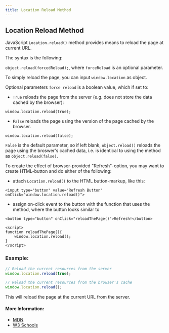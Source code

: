 ```yaml
---
title: Location Reload Method
---
```

## Location Reload Method

JavaScript `Location.reload()` method provides means to reload the page at current URL. 

The syntax is the following: 

`object.reload(forcedReload);`, where `forceReload` is an optional parameter.

To simply reload the page, you can input `window.location` as object.

Optional parameters `force reload` is a boolean value, which if set to:

 * `True` reloads the page from the server (e.g. does not store the data cached by the browser):
```
window.location.reload(true);
```
 * `False` reloads the page using the version of the page cached by the browser.
```
window.location.reload(false);
```
`False` is the default parameter, so if left blank, `object.reload()` reloads the page using the broswer's cached data, i.e. is identical to using the method as `object.reload(false)`.

To create the effect of browser-provided "Refresh"-option, you may want to create HTML-button and do either of the following:
 * attach `Location.reload()` to the HTML button-markup, like this:

```
<input type="button" value="Refresh Button" onClick="window.location.reload()"> 
```
* assign on-click event to the button with the function that uses the method, where the button looks similar to 

```
<button type="button" onClick="reloadThePage()">Refresh!</button>

```
```
<script>
function reloadThePage(){
    window.location.reload();
} 
</script>
```


### Example:

```javascript
// Reload the current resources from the server
window.location.reload(true);

// Reload the current resources from the browser's cache
window.location.reload();
```


This will reload the page at the current URL from the server.

#### More Information:
* [MDN](https://developer.mozilla.org/docs/Web/API/Location/reload)
* [W3 Schools](https://www.w3schools.com/jsref/met_loc_reload.asp)
